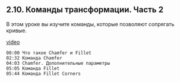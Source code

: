 ## 2.10. Команды трансформации. Часть 2

В этом уроке вы изучите команды, которые позволяют сопрягать кривые.

[video](https://player.softculture.cc/embed/online/RHN/RHN_72.15.06_L2-10_Chamfer_Fillet_FilletCorners)

``` chapters
00:00 Что такое Chamfer и Fillet
02:32 Команда Chamfer
04:03 Chamfer. Дополнительные параметры
05:05 Команда Fillet
05:44 Команда Fillet Corners
```